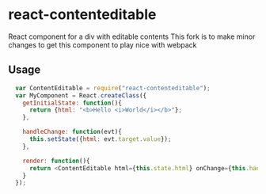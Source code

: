 react-contenteditable
=====================

React component for a div with editable contents
This fork is to make minor changes to get this component to play nice with webpack


## Usage
```javascript
  var ContentEditable = require("react-contenteditable");
  var MyComponent = React.createClass({
    getInitialState: function(){
      return {html: "<b>Hello <i>World</i></b>"};
    },

    handleChange: function(evt){
      this.setState({html: evt.target.value});
    },

    render: function(){
      return <ContentEditable html={this.state.html} onChange={this.handleChange}/>
    }
  });
```
